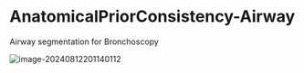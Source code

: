 # AnatomicalPriorConsistency-Airway
 Airway segmentation for Bronchoscopy

![image-20240812201140112](C:\Users\JIA\AppData\Roaming\Typora\typora-user-images\image-20240812201140112.png)
